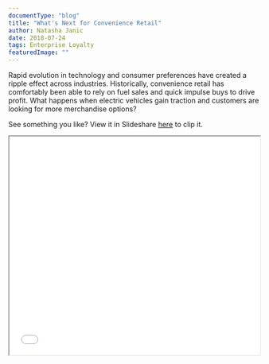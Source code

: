 ```yaml
---
documentType: "blog"
title: "What's Next for Convenience Retail"
author: Natasha Janic
date: 2018-07-24
tags: Enterprise Loyalty
featuredImage: ""
---
```


Rapid evolution in technology and consumer preferences have created a ripple effect across industries. Historically, convenience retail has comfortably been able to rely on fuel sales and quick impulse buys to drive profit. What happens when electric vehicles gain traction and customers are looking for more merchandise options?

See something you like? View it in Slideshare [here](https://www.slideshare.net/HatchLoyalty/whats-next-for-convenience-retail-106195281) to clip it.

<iframe src="/assets/files/whats-next-for-convenience-retail.pdf" width="100%" height="440px"></iframe>